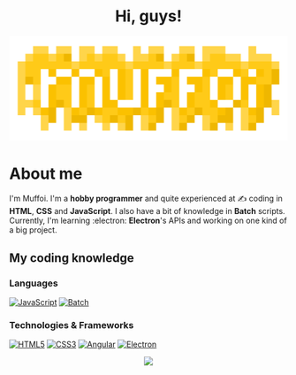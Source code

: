 <h1 align="center">Hi, guys!</h1>

<p align="center">
 <picture>
  <source media="(prefers-color-scheme: dark)" srcset="./images/logo.png">
  <source media="(prefers-color-scheme: light)" srcset="./images/logoLight.png">
  <img alt="My logo" src="./images/logo.png">
 </picture>
</p>

# About me
I'm Muffoi. I'm a **hobby programmer** and quite experienced at ✍️ coding in **HTML**, **CSS** and **JavaScript**.
I also have a bit of knowledge in **Batch** scripts.
Currently, I'm learning :electron: **Electron**'s APIs and working on one kind of a big project.

## My coding knowledge

### Languages
[![JavaScript](https://img.shields.io/badge/javascript-black?style=for-the-badge&logo=javascript)](https://github.com/muffoi)
[![Batch](https://img.shields.io/badge/batch-black?style=for-the-badge&logo=gnu-bash)](https://github.com/muffoi)

### Technologies & Frameworks
[![HTML5](https://img.shields.io/badge/html5-black?style=for-the-badge&logo=html5)](https://github.com/muffoi)
[![CSS3](https://img.shields.io/badge/css3-black?style=for-the-badge&logo=css3&logoColor=blue)](https://github.com/muffoi)
[![Angular](https://img.shields.io/badge/angular-black?style=for-the-badge&logo=angular&logoColor=red)](https://github.com/muffoi)
[![Electron](https://img.shields.io/badge/electron-black?style=for-the-badge&logo=electron)](https://github.com/muffoi)

<p align="center">
  <a href="https://github.com/muffoi">
    <img src="https://komarev.com/ghpvc/?username=muffoi&color=yellow&style=for-the-badge" />
  </a>
</p>
